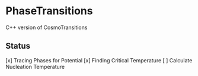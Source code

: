 # PhaseTransitions
C++ version of CosmoTransitions

## Status
[x] Tracing Phases for Potential
[x] Finding Critical Temperature
[ ] Calculate Nucleation Temperature

